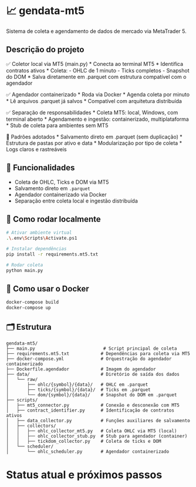 # 📈 gendata-mt5

Sistema de coleta e agendamento de dados de mercado via MetaTrader 5.

## Descrição do projeto

✅ Coletor local via MT5 (main.py)
    * Conecta ao terminal MT5
    * Identifica contratos ativos
    * Coleta:
        - OHLC de 1 minuto
        - Ticks completos
        - Snapshot do DOM
    * Salva diretamente em .parquet com estrutura compatível com o agendador

✅ Agendador containerizado
    * Roda via Docker
    * Agenda coleta por minuto
    * Lê arquivos .parquet já salvos
    * Compatível com arquitetura distribuída

✅ Separação de responsabilidades
    * Coleta MT5: local, Windows, com terminal aberto
    * Agendamento e ingestão: containerizado, multiplataforma
    * Stub de coleta para ambientes sem MT5

🧠 Padrões adotados
    * Salvamento direto em .parquet (sem duplicação)
    * Estrutura de pastas por ativo e data
    * Modularização por tipo de coleta
    * Logs claros e rastreáveis


## 🔧 Funcionalidades

- Coleta de OHLC, Ticks e DOM via MT5
- Salvamento direto em `.parquet`
- Agendador containerizado via Docker
- Separação entre coleta local e ingestão distribuída

## 🚀 Como rodar localmente

```Bash
# Ativar ambiente virtual
.\.env\Scripts\Activate.ps1

# Instalar dependências
pip install -r requirements.mt5.txt

# Rodar coleta
python main.py
```
## 🐳 Como usar o Docker

```Bash
docker-compose build
docker-compose up
```
## 🗂 Estrutura

```Estrutura
gendata-mt5/
├── main.py                          # Script principal de coleta
├── requirements.mt5.txt            # Dependências para coleta via MT5
├── docker-compose.yml              # Orquestração do agendador containerizado
├── Dockerfile.agendador            # Imagem do agendador
├── data/                           # Diretório de saída dos dados
│   └── raw/
│       ├── ohlc/{symbol}/{data}/   # OHLC em .parquet
│       ├── ticks/{symbol}/{data}/  # Ticks em .parquet
│       └── dom/{symbol}/{data}/    # Snapshot do DOM em .parquet
├── scripts/
│   ├── mt5_connector.py            # Conexão e desconexão com MT5
│   ├── contract_identifier.py      # Identificação de contratos ativos
│   ├── data_collector.py           # Funções auxiliares de salvamento
│   ├── collectors/
│   │   ├── ohlc_collector_mt5.py   # Coleta OHLC via MT5 (local)
│   │   ├── ohlc_collector_stub.py  # Stub para agendador (container)
│   │   ├── tickdom_collector.py    # Coleta de ticks e DOM
│   └── scheduler/
│       └── ohlc_scheduler.py       # Agendador containerizado
```

# Status atual e próximos passos

